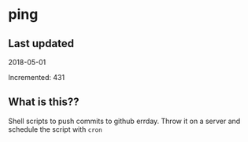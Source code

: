 # ping

## Last updated
2018-05-01

Incremented: 431

## What is this??
Shell scripts to push commits to github errday. Throw it on a server and schedule the script with `cron`
